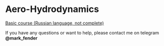 # Aero-Hydrodynamics

[Basic course (Russian language, not complete)](https://hisparks.github.io\Aero-Hydrodynamics/dist/ru/basic/1.html)

If you have any questions or want to help, please contact me on telegram **@mark_fender**
